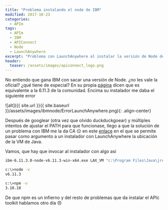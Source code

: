 ```yaml
---
title: "Problema instalando el node de IBM"
modified: 2017-10-23
categories:
  - APIm
tags:
  - APIm
  - IBM
  - APIConnect
  - Node
  - LaunchAnywhere
excerpt: "Problema con LaunchAnywhere al instalar la versión de Node de IBM requerida por el toolkit de API Connect"
header:
  teaser: /assets/images/apiconnect_logo.png
---
```


No entiendo que gana IBM con sacar una versión de Node. ¿no les vale la oficial? ¿qué tiene de especial? En su propia [página](https://developer.ibm.com/node/sdk/v6/) dicen que es equivalente a la 6.11.3 de la comunidad. Encima su instalador me daba el siguiente error

![alt]({{ site.url }}{{ site.baseurl }}/assets/images/ibmnode/ErrorLaunchAnywhere.png){: .align-center}

Después de googlear (otra vez que olvido duckduckgoear) y múltiples intentos de ajustar el PATH para que funcionase, llego a que la solución de un problema con IBM me la da CA :expressionless: en este [enlace](https://support.ca.com/us/knowledge-base-articles.tec1751304.html) en el que se permite pasar como argumento a un instalador con LaunchAnywhere la ubicación de la VM de Java.

Vamos, que hay que invocar al instalador con algo así

```sh
ibm-6.11.3.0-node-v6.11.3-win-x64.exe LAX_VM "c:\Program Files\Java\jre1.8.0_144\bin\java.exe"
```

```sh
c:\>node -v
v6.11.3

c:\>npm -v
3.10.10
```

De que npm es un infierno y del resto de problemas que da instalar el APIc toolkit hablamos otro día :angry:


